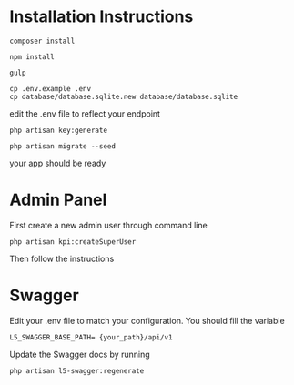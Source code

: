 # Installation Instructions

```
composer install

npm install

gulp

cp .env.example .env
cp database/database.sqlite.new database/database.sqlite

```

edit the .env file to reflect your endpoint

```
php artisan key:generate

php artisan migrate --seed

```

your app should be ready

# Admin Panel
First create a new admin user through command line
```
php artisan kpi:createSuperUser
```

Then follow the instructions

# Swagger
Edit your .env file to match your configuration. You should fill the variable
```
L5_SWAGGER_BASE_PATH= {your_path}/api/v1
```
Update the Swagger docs by running 

```
php artisan l5-swagger:regenerate
```
